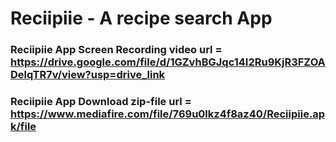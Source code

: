 # Reciipiie - A recipe search App

### Reciipiie App Screen Recording video url = https://drive.google.com/file/d/1GZvhBGJqc14I2Ru9KjR3FZOADelqTR7v/view?usp=drive_link

### Reciipiie App Download zip-file url = https://www.mediafire.com/file/769u0lkz4f8az40/Reciipiie.apk/file




